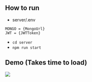 ## How to run

- server/.env

```env
MONGO = {MongoUrl}
JWT = {JWTToken}
```

- `cd server`
- `npm run start`

## Demo (Takes time to load)

![](./demo.gif)
